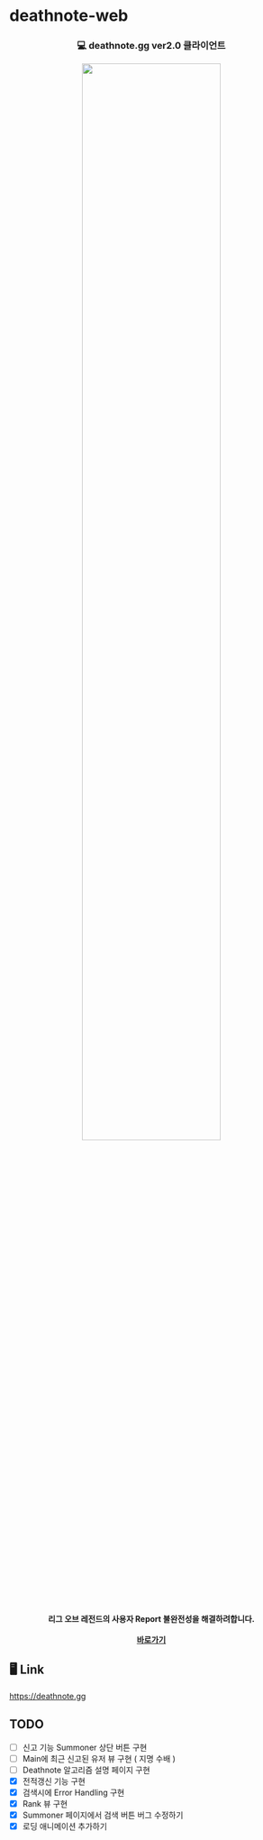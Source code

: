 # deathnote-web

<h3><p align="center">
💻 deathnote.gg ver2.0 클라이언트
</p></h3>
<p align="center"><img src="https://github.com/dong149/deathnote-api-server/blob/develop/images/deathtnoe_main.gif" width="70%"/></p>
<h4><p align="center">
리그 오브 레전드의 사용자 Report 불완전성을 해결하려합니다.<br/><br/>
    <a href="https://deathnote.gg">바로가기</a>
</p></h4>

## 🖥 Link

https://deathnote.gg

## TODO

-   [ ] 신고 기능 Summoner 상단 버튼 구현
-   [ ] Main에 최근 신고된 유저 뷰 구현 ( 지명 수배 )
-   [ ] Deathnote 알고리즘 설명 페이지 구현
-   [x] 전적갱신 기능 구현
-   [x] 검색시에 Error Handling 구현
-   [x] Rank 뷰 구현
-   [x] Summoner 페이지에서 검색 버튼 버그 수정하기
-   [x] 로딩 애니메이션 추가하기
